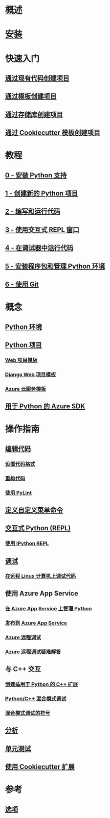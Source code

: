 # [概述](overview-of-python-tools-for-visual-studio.md)
# [安装](installing-python-support-in-visual-studio.md)
# 快速入门
## [通过现有代码创建项目](quickstart-01-project-from-existing.md)
## [通过模板创建项目](quickstart-02-python-in-visual-studio-project-from-template.md)
## [通过存储库创建项目](quickstart-03-python-in-visual-studio-project-from-repository.md)
## [通过 Cookiecutter 模板创建项目](quickstart-04-python-in-visual-studio-project-from-cookiecutter.md)
# 教程
## [0 - 安装 Python 支持](tutorial-working-with-python-in-visual-studio-step-00-installation.md)
## [1 - 创建新的 Python 项目](tutorial-working-with-python-in-visual-studio-step-01-create-project.md)
## [2 - 编写和运行代码](tutorial-working-with-python-in-visual-studio-step-02-writing-code.md)
## [3 - 使用交互式 REPL 窗口](tutorial-working-with-python-in-visual-studio-step-03-interactive-repl.md)
## [4 - 在调试器中运行代码](tutorial-working-with-python-in-visual-studio-step-04-debugging.md)
## [5 - 安装程序包和管理 Python 环境](tutorial-working-with-python-in-visual-studio-step-05-installing-packages.md)
## [6 - 使用 Git](tutorial-working-with-python-in-visual-studio-step-06-working-with-git.md)
# 概念
## [Python 环境](managing-python-environments-in-visual-studio.md)
## [Python 项目](managing-python-projects-in-visual-studio.md)
### [Web 项目模板](python-web-application-project-templates.md)
### [Django Web 项目模板](python-django-web-application-project-template.md)
### [Azure 云服务模板](python-azure-cloud-service-project-template.md)
## [用于 Python 的 Azure SDK](azure-sdk-for-python.md)
# 操作指南
## [编辑代码](editing-python-code-in-visual-studio.md)
### [设置代码格式](formatting-python-code.md)
### [重构代码](refactoring-python-code.md)
### [使用 PyLint](linting-python-code.md)
## [定义自定义菜单命令](defining-custom-python-project-commands.md)
## [交互式 Python (REPL)](python-interactive-repl-in-visual-studio.md)
### [使用 IPython REPL](interactive-repl-ipython.md)
## [调试](debugging-python-in-visual-studio.md)
### [在远程 Linux 计算机上调试代码](debugging-python-code-on-remote-linux-machines.md)
## 使用 Azure App Service
### [在 Azure App Service 上管理 Python](managing-python-on-azure-app-service.md)
### [发布到 Azure App Service](publishing-python-web-applications-to-azure-from-visual-studio.md)
### [Azure 远程调试](debugging-remote-python-code-on-azure.md)
### [Azure 远程调试疑难解答](debugging-remote-python-code-on-azure-troubleshooting.md)
## 与 C++ 交互
### [创建适用于 Python 的 C++ 扩展](working-with-c-cpp-python-in-visual-studio.md)
### [Python/C++ 混合模式调试](debugging-mixed-mode-c-cpp-python-in-visual-studio.md)
### [混合模式调试的符号](debugging-symbols-for-mixed-mode-c-cpp-python.md)
## [分析](profiling-python-code-in-visual-studio.md)
## [单元测试](unit-testing-python-in-visual-studio.md)
## [使用 Cookiecutter 扩展](using-python-cookiecutter-templates.md)
# 参考
## [选项](python-support-options-and-settings-in-visual-studio.md)
